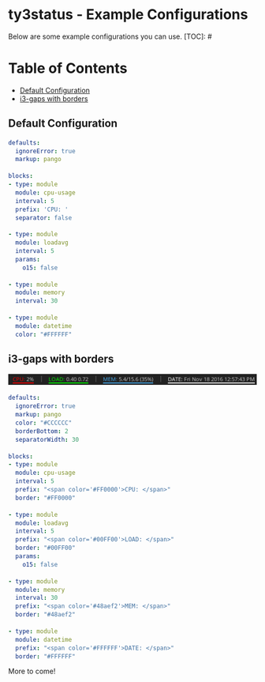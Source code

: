 ty3status - Example Configurations
==================================

Below are some example configurations you can use.
[TOC]: # 
# Table of Contents
- [Default Configuration](#default-configuration)
- [i3-gaps with borders](#i3-gaps-with-borders)


## Default Configuration

```yaml
defaults:
  ignoreError: true
  markup: pango

blocks:
- type: module
  module: cpu-usage
  interval: 5
  prefix: 'CPU: '
  separator: false

- type: module
  module: loadavg
  interval: 5
  params:
    o15: false

- type: module
  module: memory
  interval: 30

- type: module
  module: datetime
  color: "#FFFFFF"
```

## i3-gaps with borders

![i3-gaps-borders](./img/i3-gaps-borders.png)

```yaml
defaults:
  ignoreError: true
  markup: pango
  color: "#CCCCCC"
  borderBottom: 2
  separatorWidth: 30

blocks:
- type: module
  module: cpu-usage
  interval: 5
  prefix: "<span color='#FF0000'>CPU: </span>"
  border: "#FF0000"

- type: module
  module: loadavg
  interval: 5
  prefix: "<span color='#00FF00'>LOAD: </span>"
  border: "#00FF00"
  params:
    o15: false

- type: module
  module: memory
  interval: 30
  prefix: "<span color='#48aef2'>MEM: </span>"
  border: "#48aef2"

- type: module
  module: datetime
  prefix: "<span color='#FFFFFF'>DATE: </span>"
  border: "#FFFFFF"

```

More to come!

